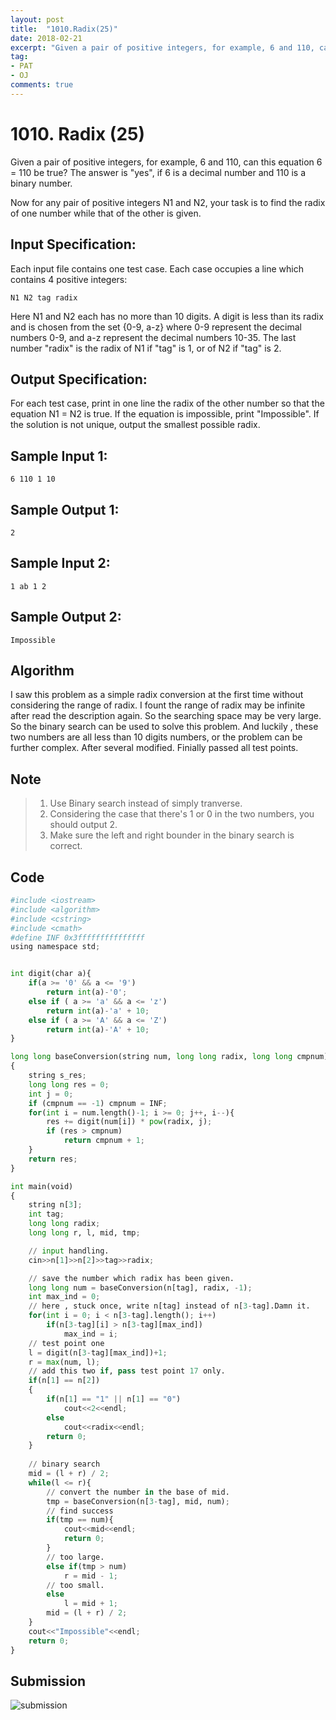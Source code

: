 ```yaml
---
layout: post
title:  "1010.Radix(25)"
date: 2018-02-21
excerpt: "Given a pair of positive integers, for example, 6 and 110, can this equation 6 = 110 be true? The answer is yes, if 6 is a decimal number and 110 is a binary number. "
tag:
- PAT 
- OJ
comments: true
---
```


# 1010. Radix (25)
Given a pair of positive integers, for example, 6 and 110, can this equation 6 = 110 be true? The answer is "yes", if 6 is a decimal number and 110 is a binary number.  
  
Now for any pair of positive integers N1 and N2, your task is to find the radix of one number while that of the other is given.  

## Input Specification:

Each input file contains one test case. Each case occupies a line which contains 4 positive integers:  
```
N1 N2 tag radix  
```
Here N1 and N2 each has no more than 10 digits. A digit is less than its radix and is chosen from the set {0-9, a-z} where 0-9 represent the decimal numbers 0-9, and a-z represent the decimal numbers 10-35. The last number "radix" is the radix of N1 if "tag" is 1, or of N2 if "tag" is 2.

## Output Specification:

For each test case, print in one line the radix of the other number so that the equation N1 = N2 is true. If the equation is impossible, print "Impossible". If the solution is not unique, output the smallest possible radix.

## Sample Input 1:
```
6 110 1 10
```
## Sample Output 1:
```
2
```
## Sample Input 2:
```
1 ab 1 2
```
## Sample Output 2:
```
Impossible
```


## Algorithm  

I saw this problem as a simple radix conversion at the first time without considering the range of radix. I fount the range of radix  may be infinite after read the description again. So the searching space may be very large. So the binary search can be used to solve this problem. And luckily , these two numbers are all less than 10 digits numbers, or the problem can be further complex. After several modified. Finially passed all test points. 

## Note

> 1. Use Binary search instead of simply tranverse.
> 2. Considering the case that there's 1 or 0 in the two numbers, you should output 2.
> 3. Make sure the left and right bounder in the binary search is correct.

## Code

```python
#include <iostream>
#include <algorithm>
#include <cstring>
#include <cmath>
#define INF 0x3fffffffffffffff
using namespace std;


int digit(char a){
    if(a >= '0' && a <= '9')
        return int(a)-'0';
    else if ( a >= 'a' && a <= 'z')
        return int(a)-'a' + 10;
    else if ( a >= 'A' && a <= 'Z')
        return int(a)-'A' + 10;
}

long long baseConversion(string num, long long radix, long long cmpnum)
{
    string s_res;
    long long res = 0;
    int j = 0;
    if (cmpnum == -1) cmpnum = INF;
    for(int i = num.length()-1; i >= 0; j++, i--){
        res += digit(num[i]) * pow(radix, j);
        if (res > cmpnum)
            return cmpnum + 1;
    }
    return res;
}

int main(void)
{
    string n[3];
    int tag;
    long long radix;
    long long r, l, mid, tmp;

    // input handling.
    cin>>n[1]>>n[2]>>tag>>radix;

    // save the number which radix has been given.
    long long num = baseConversion(n[tag], radix, -1);
    int max_ind = 0;
    // here , stuck once, write n[tag] instead of n[3-tag].Damn it.
    for(int i = 0; i < n[3-tag].length(); i++)
        if(n[3-tag][i] > n[3-tag][max_ind])
            max_ind = i;
    // test point one 
    l = digit(n[3-tag][max_ind])+1;
    r = max(num, l);
    // add this two if, pass test point 17 only.
    if(n[1] == n[2])
    {
        if(n[1] == "1" || n[1] == "0")
            cout<<2<<endl;
        else
            cout<<radix<<endl;
        return 0;
    }
    
    // binary search
    mid = (l + r) / 2;
    while(l <= r){
        // convert the number in the base of mid.
        tmp = baseConversion(n[3-tag], mid, num);
        // find success
        if(tmp == num){
            cout<<mid<<endl;
            return 0;
        }
        // too large.
        else if(tmp > num)
            r = mid - 1;
        // too small.
        else
            l = mid + 1;
        mid = (l + r) / 2;
    }
    cout<<"Impossible"<<endl;
    return 0;
}
```

## Submission
![submission](https://raw.githubusercontent.com/RunningIkkyu/runningikkyu.github.com/master/assets/img/PAT/1010-submission.PNG)
